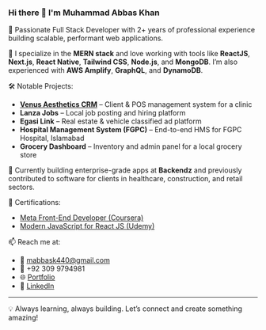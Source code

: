 ### Hi there 👋 I'm Muhammad Abbas Khan

🚀 Passionate Full Stack Developer with 2+ years of professional experience building scalable, performant web applications.

🎯 I specialize in the **MERN stack** and love working with tools like **ReactJS**, **Next.js**, **React Native**, **Tailwind CSS**, **Node.js**, and **MongoDB**. I’m also experienced with **AWS Amplify**, **GraphQL**, and **DynamoDB**.

🛠️ Notable Projects:
- **[Venus Aesthetics CRM](https://muhammadabbas.vercel.app/)** – Client & POS management system for a clinic
- **Lanza Jobs** – Local job posting and hiring platform
- **Egasi Link** – Real estate & vehicle classified ad platform
- **Hospital Management System (FGPC)** – End-to-end HMS for FGPC Hospital, Islamabad
- **Grocery Dashboard** – Inventory and admin panel for a local grocery store

💼 Currently building enterprise-grade apps at **Backendz** and previously contributed to software for clients in healthcare, construction, and retail sectors.

📜 Certifications:
- [Meta Front-End Developer (Coursera)](https://www.credly.com/badges/01698b78-f0fe-4e90-aaa9-b08fbf178da9/linked_in_profile)
- [Modern JavaScript for React JS (Udemy)](https://udemy-certificate.s3.amazonaws.com/image/UC-6287efcb-f2a7-4467-9a81-5b08254cfa72.jpg?v=1668796428000)

📫 Reach me at:
- 📧 mabbask440@gmail.com
- 📱 +92 309 9794981
- 🌐 [Portfolio](https://muhammadabbas.vercel.app)
- 💼 [LinkedIn](https://www.linkedin.com/in/muhammad-abbas-dev/)
  
---

💡 Always learning, always building. Let’s connect and create something amazing!
